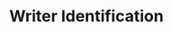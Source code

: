 ---
types: "word"

title: "Writer Identification"

categories: ['']

tags: ['Writer', 'Identification']

arabic: 'التعرف على كاتب النص'

arexps: []

enwords: ['Writer Identification']

enexps: []

arlexicons: 'ع'

enlexicons: 'W'

authors: ['Ruqayya Roshdy']

translators: ['']

citations: 'تطبيقات الذكاء الاصطناعي في خدمة اللغة العربية'

sources: 'مركز الملك عبدالله بن عبدالعزيز الدولي لخدمة اللغة العربية'

word: "true"

slug: ""
---
